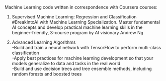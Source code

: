 Machine Learning code written in correspondence with Coursera courses:  
  
1. Supervised Machine Learning: Regression and Classification  
          #BreakIntoAI with Machine Learning Specialization. Master fundamental AI concepts and develop practical machine learning skills in the beginner-friendly, 3-course program by AI visionary Andrew Ng
  
2. Advanced Learning Algorithms  
          -Build and train a neural network with TensorFlow to perform mutli-class classification  
          -Apply best practices for machine learning development so that your models generalize to data and tasks in the real world  
          -Build and use decision trees and tree ensemble methods, including random forests and boosted trees  
